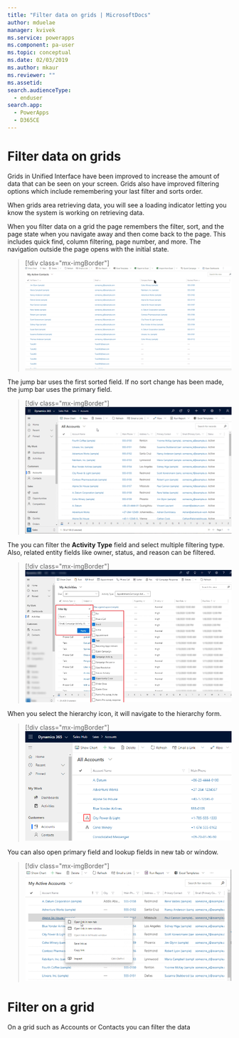 ```yaml
---
title: "Filter data on grids | MicrosoftDocs"
author: mduelae
manager: kvivek
ms.service: powerapps
ms.component: pa-user
ms.topic: conceptual
ms.date: 02/03/2019
ms.author: mkaur
ms.reviewer: ""
ms.assetid: 
search.audienceType: 
  - enduser
search.app: 
  - PowerApps
  - D365CE
---
```

# Filter data on grids 

Grids in Unified Interface have been improved to increase the amount of data that can be seen on your screen. Grids also have improved filtering options which include remembering your last filter and sorts order. 

When grids area retrieving data, you will see a loading indicator letting you know the system is working on retrieving data.

When you filter data on a grid the page remembers the filter, sort, and the page state when you navigate away and then come back to the page. This includes quick find, column filtering, page number, and more. The navigation outside the page opens with the initial state.


   > [!div class="mx-imgBorder"]
   > ![Grids remember state](media/grid-remember-state-on-back-navigate.gif "Grids remember state")


The jump bar uses the first sorted field. If no sort change has been made, the jump bar uses the primary field. 

   > [!div class="mx-imgBorder"]
   > ![Grids remember state](media/jumpbar-filter-on-sorted-column.gif "Grids remember state")
   

The you can filter the **Activity Type** field and select multiple filtering type. Also, related entity fields like owner, status, and reason can be filtered.

   > [!div class="mx-imgBorder"]
   > ![Grids filtering](media/grid-activity-type-column-filter.png "Grids filtering")
   
When you select the hierarchy icon, it will navigate to the hierarchy form.

   > [!div class="mx-imgBorder"]
   > ![Hierarchy icon](media/grid-row-hierarchy-icon.png "Hierarchy icon")
   
You can also open primary field and lookup fields in new tab or window.

   > [!div class="mx-imgBorder"]
   > ![Open in a new window](media/newtab.png "[Open in a new window")

# Filter on a grid

On a grid such as Accounts or Contacts you can filter the data
